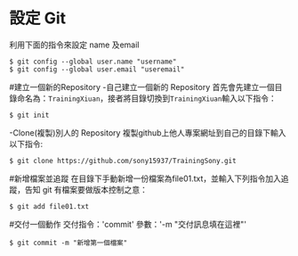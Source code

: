 設定 Git
========
利用下面的指令來設定 name 及email
```
$ git config --global user.name "username"
$ git config --global user.email "useremail"
```
#建立一個新的Repository
-自己建立一個新的 Repository
首先會先建立一個目錄命名為：`TrainingXiuan`，接者將目錄切換到`TrainingXiuan`輸入以下指令：
```
$ git init
```
-Clone(複製)別人的 Repository
複製github上他人專案網址到自己的目錄下輸入以下指令:
```
$ git clone https://github.com/sony15937/TrainingSony.git
```
#新增檔案並追蹤
在目錄下手動新增一份檔案為file01.txt，並輸入下列指令加入追蹤，告知 git 有檔案要做版本控制之意：
```
$ git add file01.txt
```
#交付一個動作
交付指令：'commit'
參數：'-m "交付訊息填在這裡"'
```
$ git commit -m "新增第一個檔案"
```